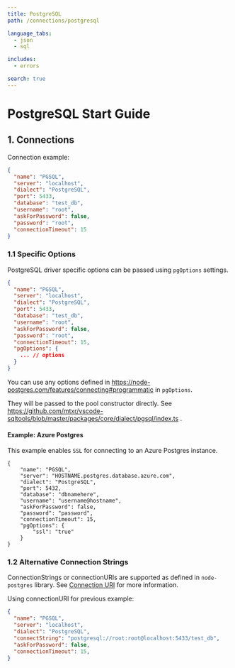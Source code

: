 ```yaml
---
title: PostgreSQL
path: /connections/postgresql

language_tabs:
  - json
  - sql

includes:
  - errors

search: true
---
```


# PostgreSQL Start Guide

## 1. Connections

Connection example:
```json
{
  "name": "PGSQL",
  "server": "localhost",
  "dialect": "PostgreSQL",
  "port": 5433,
  "database": "test_db",
  "username": "root",
  "askForPassword": false,
  "password": "root",
  "connectionTimeout": 15
}
```

### 1.1 Specific Options

PostgreSQL driver specific options can be passed using `pgOptions` settings.

```json
{
  "name": "PGSQL",
  "server": "localhost",
  "dialect": "PostgreSQL",
  "port": 5433,
  "database": "test_db",
  "username": "root",
  "askForPassword": false,
  "password": "root",
  "connectionTimeout": 15,
  "pgOptions": {
    ... // options
  }
}
```
You can use any options defined in https://node-postgres.com/features/connecting#programmatic in `pgOptions`.

They will be passed to the pool constructor directly. See https://github.com/mtxr/vscode-sqltools/blob/master/packages/core/dialect/pgsql/index.ts .

#### Example: Azure Postgres

This example enables `SSL` for connecting to an Azure Postgres instance.

```
{
    "name": "PGSQL",
    "server": "HOSTNAME.postgres.database.azure.com",
    "dialect": "PostgreSQL",
    "port": 5432,
    "database": "dbnamehere",
    "username": "username@hostname",
    "askForPassword": false,
    "password": "password",
    "connectionTimeout": 15,
    "pgOptions": {
        "ssl": "true"
    }
}
```


### 1.2 Alternative Connection Strings

ConnectionStrings or connectionURIs are supported as defined in `node-postgres` library. See [Connection URI](https://node-postgres.com/features/connecting#connection-uri) for more information.

Using connectionURI for previous example:

```json
{
  "name": "PGSQL",
  "server": "localhost",
  "dialect": "PostgreSQL",
  "connectString": "postgresql://root:root@localhost:5433/test_db",
  "askForPassword": false,
  "connectionTimeout": 15,
}
```
